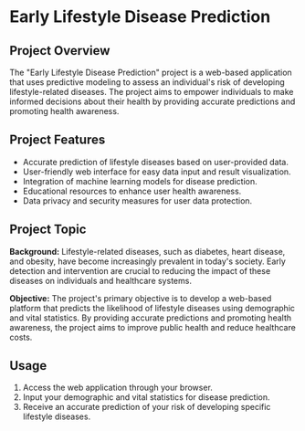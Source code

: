 # Early Lifestyle Disease Prediction

## Project Overview

The "Early Lifestyle Disease Prediction" project is a web-based application that uses predictive modeling to assess an individual's risk of developing lifestyle-related diseases. The project aims to empower individuals to make informed decisions about their health by providing accurate predictions and promoting health awareness.

## Project Features

- Accurate prediction of lifestyle diseases based on user-provided data.
- User-friendly web interface for easy data input and result visualization.
- Integration of machine learning models for disease prediction.
- Educational resources to enhance user health awareness.
- Data privacy and security measures for user data protection.

## Project Topic

**Background:** Lifestyle-related diseases, such as diabetes, heart disease, and obesity, have become increasingly prevalent in today's society. Early detection and intervention are crucial to reducing the impact of these diseases on individuals and healthcare systems.

**Objective:** The project's primary objective is to develop a web-based platform that predicts the likelihood of lifestyle diseases using demographic and vital statistics. By providing accurate predictions and promoting health awareness, the project aims to improve public health and reduce healthcare costs.

## Usage

1. Access the web application through your browser.
2. Input your demographic and vital statistics for disease prediction.
3. Receive an accurate prediction of your risk of developing specific lifestyle diseases.
